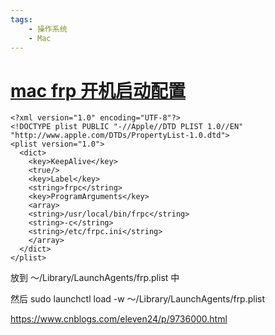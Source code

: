 ```yaml
---
tags:
    - 操作系统
    - Mac
---
```


# [mac frp 开机启动配置](https://www.cnblogs.com/eleven24/p/9736000.html)



```
<?xml version="1.0" encoding="UTF-8"?>
<!DOCTYPE plist PUBLIC "-//Apple//DTD PLIST 1.0//EN" "http://www.apple.com/DTDs/PropertyList-1.0.dtd">
<plist version="1.0">
  <dict>
    <key>KeepAlive</key>
    <true/>
    <key>Label</key>
    <string>frpc</string>
    <key>ProgramArguments</key>
    <array>
    <string>/usr/local/bin/frpc</string>
    <string>-c</string>
    <string>/etc/frpc.ini</string>
    </array>
  </dict>
</plist>
```



 

放到 ～/Library/LaunchAgents/frp.plist 中

然后 sudo launchctl load -w ～/Library/LaunchAgents/frp.plist



https://www.cnblogs.com/eleven24/p/9736000.html